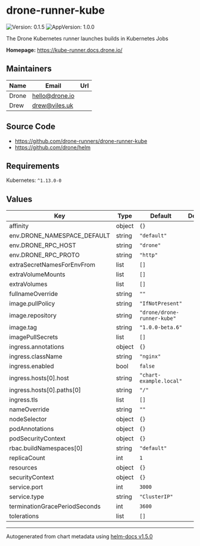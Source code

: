 # drone-runner-kube

![Version: 0.1.5](https://img.shields.io/badge/Version-0.1.5-informational?style=flat-square) ![AppVersion: 1.0.0](https://img.shields.io/badge/AppVersion-1.0.0-informational?style=flat-square)

The Drone Kubernetes runner launches builds in Kubernetes Jobs

**Homepage:** <https://kube-runner.docs.drone.io/>

## Maintainers

| Name | Email | Url |
| ---- | ------ | --- |
| Drone | hello@drone.io |  |
| Drew | drew@viles.uk |  |

## Source Code

* <https://github.com/drone-runners/drone-runner-kube>
* <https://github.com/drone/helm>

## Requirements

Kubernetes: `^1.13.0-0`

## Values

| Key | Type | Default | Description |
|-----|------|---------|-------------|
| affinity | object | `{}` |  |
| env.DRONE_NAMESPACE_DEFAULT | string | `"default"` |  |
| env.DRONE_RPC_HOST | string | `"drone"` |  |
| env.DRONE_RPC_PROTO | string | `"http"` |  |
| extraSecretNamesForEnvFrom | list | `[]` |  |
| extraVolumeMounts | list | `[]` |  |
| extraVolumes | list | `[]` |  |
| fullnameOverride | string | `""` |  |
| image.pullPolicy | string | `"IfNotPresent"` |  |
| image.repository | string | `"drone/drone-runner-kube"` |  |
| image.tag | string | `"1.0.0-beta.6"` |  |
| imagePullSecrets | list | `[]` |  |
| ingress.annotations | object | `{}` |  |
| ingress.className | string | `"nginx"` |  |
| ingress.enabled | bool | `false` |  |
| ingress.hosts[0].host | string | `"chart-example.local"` |  |
| ingress.hosts[0].paths[0] | string | `"/"` |  |
| ingress.tls | list | `[]` |  |
| nameOverride | string | `""` |  |
| nodeSelector | object | `{}` |  |
| podAnnotations | object | `{}` |  |
| podSecurityContext | object | `{}` |  |
| rbac.buildNamespaces[0] | string | `"default"` |  |
| replicaCount | int | `1` |  |
| resources | object | `{}` |  |
| securityContext | object | `{}` |  |
| service.port | int | `3000` |  |
| service.type | string | `"ClusterIP"` |  |
| terminationGracePeriodSeconds | int | `3600` |  |
| tolerations | list | `[]` |  |

----------------------------------------------
Autogenerated from chart metadata using [helm-docs v1.5.0](https://github.com/norwoodj/helm-docs/releases/v1.5.0)
